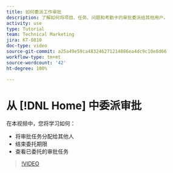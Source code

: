 ```yaml
---
title: 如何委派工作审批
description: 了解如何将项目、任务、问题和考勤卡的审批委派给其他用户。
activity: use
type: Tutorial
team: Technical Marketing
jira: KT-8810
doc-type: video
source-git-commit: a25a49e59ca483246271214886ea4dc9c10e8d66
workflow-type: tm+mt
source-wordcount: '42'
ht-degree: 100%

---
```


# 从 [!DNL Home] 中委派审批

在本视频中，您将学习如何：

* 将审批任务分配给其他人
* 结束委托期限
* 查看已委托的审批任务

>[!VIDEO](https://video.tv.adobe.com/v/336094/?quality=12&learn=on)

<!---
learn more URLS
Delegate approval request
--->
